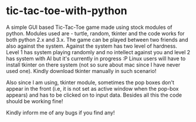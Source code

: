 # tic-tac-toe-with-python
A simple GUI based Tic-Tac-Toe game made using stock modules of python. Modules used are - turtle, random, tkinter and the code works for both python 2.x and 3.x. The game can be played between two friends and also against the system. 
Against the system has two level of hardness. Level 1 has system playing randomly and no intellect against you and level 2 has system with AI but it's currently in progress :P
Linux users will have to install tkinter on there system (not so sure about mac since I have never used one).
Kindly download tkinter manually in such scenario!

Also since I am using, tkinter module, sometimes the pop boxes don't appear in the front (i.e, it is not set as active window when the pop-box appears) and has to be clicked on to input data. Besides all this the code should be working fine!

Kindly inform me of any bugs if you find any!
